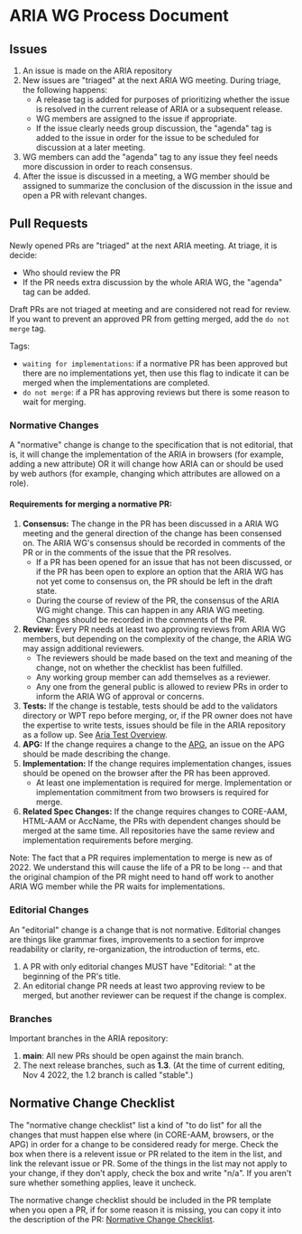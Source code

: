 # ARIA WG Process Document

## Issues
1. An issue is made on the ARIA repository
2. New issues are "triaged" at the next ARIA WG meeting. During triage, the following happens:
   - A release tag is added for purposes of prioritizing whether the issue is resolved in the current release of ARIA or a subsequent release.
   - WG members are assigned to the issue if appropriate.
   - If the issue clearly needs group discussion, the "agenda" tag is added to the issue in order for the issue to be scheduled for discussion at a later meeting.
3. WG members can add the "agenda" tag to any issue they feel needs more discussion in order to reach consensus.
4. After the issue is discussed in a meeting, a WG member should be assigned to summarize the conclusion of the discussion in the issue and open a PR with relevant changes.

## Pull Requests

Newly opened PRs are "triaged" at the next ARIA meeting. At triage, it is decide:
- Who should review the PR
- If the PR needs extra discussion by the whole ARIA WG, the "agenda" tag can be added.

Draft PRs are not triaged at meeting and are considered not read for review. If you want to prevent an approved PR from getting merged, add the `do not merge` tag.

Tags:
- `waiting for implementations`: if a normative PR has been approved but there are no implementations yet, then use this flag to indicate it can be merged when the implementations are completed.
- `do not merge`: if a PR has approving reviews but there is some reason to wait for merging.

### Normative Changes

A "normative" change is change to the specification that is not editorial, that is, it will change the implementation of the ARIA in browsers (for example, adding a new attribute) OR it will change how ARIA can or should be used by web authors (for example, changing which attributes are allowed on a role).

#### Requirements for merging a normative PR:
1. **Consensus:** The change in the PR has been discussed in a ARIA WG meeting and the general direction of the change has been consensed on. The ARIA WG's consensus should be recorded in comments of the PR or in the comments of the issue that the PR resolves.
    - If a PR has been opened for an issue that has not been discussed, or if the PR has been open to explore an option that the ARIA WG has not yet come to consensus on, the PR should be left in the draft state.
    - During the course of review of the PR, the consensus of the ARIA WG might change. This can happen in any ARIA WG meeting. Changes should be recorded in the comments of the PR.
2. **Review:** Every PR needs at least two approving reviews from ARIA WG members, but depending on the complexity of the change, the ARIA WG may assign additional reviewers.
    - The reviewers should be made based on the text and meaning of the change, not on whether the checklist has been fulfilled.
    - Any working group member can add themselves as a reviewer.
    - Any one from the general public is allowed to review PRs in order to inform the ARIA WG of approval or concerns.
3. **Tests:** If the change is testable, tests should be add to the validators directory or WPT repo before merging, or, if the PR owner does not have the expertise to write tests, issues should be file in the ARIA repository as a follow up. See [Aria Test Overview](tests.md).
4. **APG:** If the change requires a change to the [APG](https://github.com/w3c/aria-practices), an issue on the APG should be made describing the change.
5. **Implementation:** If the change requires implementation changes, issues should be opened on the browser after the PR has been approved.
   - At least one implementation is required for merge. Implementation or implementation commitment from two browsers is required for merge.
6. **Related Spec Changes:** If the change requires changes to CORE-AAM, HTML-AAM or AccName, the PRs with dependent changes should be merged at the same time. All repositories have the same review and implementation requirements before merging.

Note: The fact that a PR requires implementation to merge is new as of 2022. We understand this will cause the life of a PR to be long -- and that the original champion of the PR might need to hand off work to another ARIA WG member while the PR waits for implementations.

### Editorial Changes

An "editorial" change is a change that is not normative. Editorial changes are things like grammar fixes, improvements to a section for improve readability or clarity, re-organization, the introduction of terms, etc.

1. A PR with only editorial changes MUST have "Editorial: " at the beginning of the PR's title.
2. An editorial change PR needs at least two approving review to be merged, but another reviewer can be request if the change is complex.

### Branches

Important branches in the ARIA repository:
1. **main**: All new PRs should be open against the main branch.
2. The next release branches, such as **1.3**. (At the time of current editing, Nov 4 2022, the 1.2 branch is called "stable".) 

## Normative Change Checklist

The "normative change checklist" list a kind of "to do list" for all the changes that must happen else where (in CORE-AAM, browsers, or the APG) in order for a change to be considered ready for merge. Check the box when there is a relevent issue or PR related to the item in the list, and link the relevant issue or PR. Some of the things in the list may not apply to your change, if they don't apply, check the box and write "n/a". If you aren't sure whether something applies, leave it uncheck.

The normative change checklist should be included in the PR template when you open a PR, if for some reason it is missing, you can copy it into the description of the PR:
[Normative Change Checklist](https://github.com/w3c/aria/blob/main/.github/pull_request_template.md).